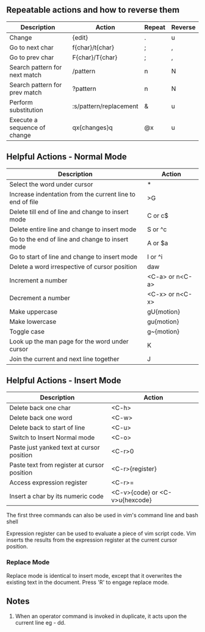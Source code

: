 ## Repeatable actions and how to reverse them

| Description | Action | Repeat | Reverse |
|-------------|--------|--------|---------|
| Change | {edit} | . | u |
| Go to next char | f{char}/t{char} | ; | , |
| Go to prev char | F{char}/T{char} | ; | , |
| Search pattern for next match | /pattern<CR> | n | N |
| Search pattern for prev match | ?pattern<CR> | n | N |
| Perform substitution | :s/pattern/replacement | & | u |
| Execute a sequence of change | qx{changes}q | @x | u |

## Helpful Actions - Normal Mode

| Description | Action |
|-------------|--------|
| Select the word under cursor | * |
| Increase indentation from the current line to end of file | >G |
| Delete till end of line and change to insert mode | C or c$ |
| Delete entire line and change to insert mode | S or ^c |
| Go to the end of line and change to insert mode | A or $a |
| Go to start of line and change to insert mode | I or ^i |
| Delete a word irrespective of cursor position | daw |
| Increment a number | \<C-a\> or n\<C-a\> |
| Decrement a number | \<C-x\> or n\<C-x\> |
| Make uppercase | gU{motion} |
| Make lowercase | gu{motion} |
| Toggle case | g~{motion} |
| Look up the man page for the word under cursor | K |
| Join the current and next line together | J |

## Helpful Actions - Insert Mode

| Description | Action |
|-------------|--------|
| Delete back one char | \<C-h\> |
| Delete back one word | \<C-w\> |
| Delete back to start of line | \<C-u\> |
| Switch to Insert Normal mode | \<C-o\> |
| Paste just yanked text at cursor position | \<C-r\>0 |
| Paste text from register at cursor position | \<C-r\>{register} |
| Access expression register | \<C-r\>= |
| Insert a char by its numeric code | \<C-v\>{code} or  \<C-v\>u{hexcode}|

The first three commands can also be used in vim's command line and bash shell

Expression register can be used to evaluate a piece of vim script code. Vim inserts the results from the expression register at the current cursor position.

### Replace Mode

Replace mode is identical to insert mode, except that it overwrites the existing text in the document. Press 'R' to engage replace mode.

## Notes

1. When an operator command is invoked in duplicate, it acts upon the current line eg - dd.
